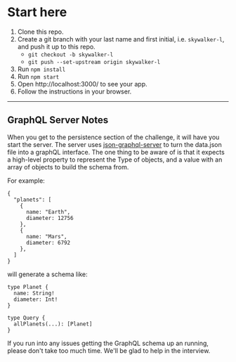 # Start here

1. Clone this repo.
1. Create a git branch with your last name and first initial, i.e. `skywalker-l`, and push it up to this repo.
    * `git checkout -b skywalker-l`
    * `git push --set-upstream origin skywalker-l`
1. Run `npm install`
1. Run `npm start`
1. Open http://localhost:3000/ to see your app.
1. Follow the instructions in your browser.

---

## GraphQL Server Notes

When you get to the persistence section of the challenge, it will have you start the server.
The server uses [json-graphql-server](https://github.com/marmelab/json-graphql-server) to turn the data.json file into a graphQL interface.
The one thing to be aware of is that it expects a high-level property to represent the Type of objects, and a value with an array of objects to build the schema from.

For example:

```
{
  "planets": [
    {
      name: "Earth",
      diameter: 12756
    },
    {
      name: "Mars",
      diameter: 6792
    },
  ]
}
```

will generate a schema like:

```
type Planet {
  name: String!
  diameter: Int!
}

type Query {
  allPlanets(...): [Planet]
}
```

If you run into any issues getting the GraphQL schema up an running, please don't take too much time. We'll be glad to help in the interview.
